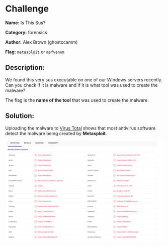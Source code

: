 # Challenge

**Name:** Is This Sus?

**Category:** forensics

**Author:** Alex Brown (ghostccamm)

**Flag:** `metasploit` or `msfvenom`

## **Description:**

We found this very sus executable on one of our Windows servers recently. Can you check if it is malware and if it is what tool was used to create the malware?

The flag is the **name of the tool** that was used to create the malware.

## **Solution:**

Uploading the malware to [Virus Total](https://www.virustotal.com/gui/home/upload) shows that most antivirus software detect the malware being created by **Metasploit**.

![](solution/verysus.png)